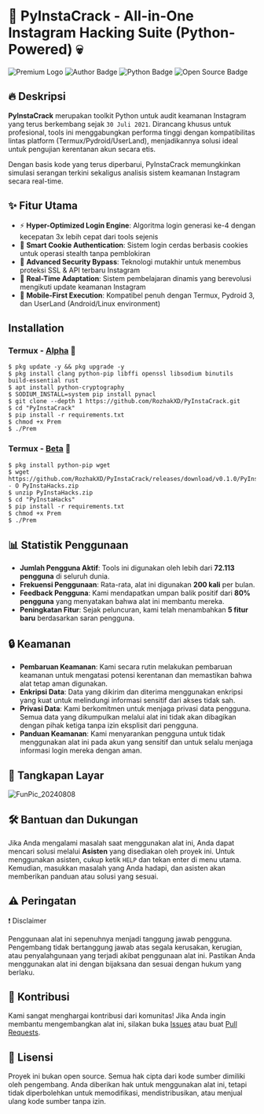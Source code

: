 # 🐍 PyInstaCrack - All-in-One Instagram Hacking Suite (Python-Powered) 💀 
![Premium Logo](https://github.com/user-attachments/assets/e98dd73a-511f-4d5f-b9c1-d77e62e47a28)
![Author Badge](https://img.shields.io/badge/Author-Rozhak-blue?style=flat-square&logo=github)
![Python Badge](https://img.shields.io/badge/Written%20In-Python-yellow?style=flat-square&logo=python)
![Open Source Badge](https://img.shields.io/badge/Open%20Source-No-red?style=flat-square&logo=open-source-initiative)

## 🔥 Deskripsi
**PyInstaCrack** merupakan toolkit Python untuk audit keamanan Instagram yang terus berkembang sejak `30 Juli 2021`. Dirancang khusus untuk profesional, tools ini menggabungkan performa tinggi dengan kompatibilitas lintas platform (Termux/Pydroid/UserLand), menjadikannya solusi ideal untuk pengujian kerentanan akun secara etis.

Dengan basis kode yang terus diperbarui, PyInstaCrack memungkinkan simulasi serangan terkini sekaligus analisis sistem keamanan Instagram secara real-time.

## ✨ Fitur Utama
- ⚡ **Hyper-Optimized Login Engine**: Algoritma login generasi ke-4 dengan kecepatan 3x lebih cepat dari tools sejenis
- 🍪 **Smart Cookie Authentication**: Sistem login cerdas berbasis cookies untuk operasi stealth tanpa pemblokiran
- 🔐 **Advanced Security Bypass**: Teknologi mutakhir untuk menembus proteksi SSL & API terbaru Instagram
- 🔄 **Real-Time Adaptation**: Sistem pembelajaran dinamis yang berevolusi mengikuti update keamanan Instagram
- 📱 **Mobile-First Execution**: Kompatibel penuh dengan Termux, Pydroid 3, dan UserLand (Android/Linux environment)

## Installation
### Termux - [Alpha](https://drive.google.com/file/d/1r_qbH_q89mx1yhuhOk1Txj0eXWZVwPq6/view?usp=drive_link) 🦁
```
$ pkg update -y && pkg upgrade -y
$ pkg install clang python-pip libffi openssl libsodium binutils build-essential rust
$ apt install python-cryptography
$ SODIUM_INSTALL=system pip install pynacl
$ git clone --depth 1 https://github.com/RozhakXD/PyInstaCrack.git
$ cd "PyInstaCrack"
$ pip install -r requirements.txt
$ chmod +x Prem
$ ./Prem
```

### Termux - [Beta](https://drive.google.com/file/d/16tGUyiYFENuhoyp-eRdKlvlMqMnFrkGK/view?usp=drive_link) 🐺
```
$ pkg install python-pip wget
$ wget https://github.com/RozhakXD/PyInstaCrack/releases/download/v0.1.0/PyInstaHacks.zip - O PyInstaHacks.zip
$ unzip PyInstaHacks.zip
$ cd "PyInstaHacks"
$ pip install -r requirements.txt
$ chmod +x Prem
$ ./Prem
```

## 📊 Statistik Penggunaan
- **Jumlah Pengguna Aktif**: Tools ini digunakan oleh lebih dari **72.113 pengguna** di seluruh dunia.
- **Frekuensi Penggunaan**: Rata-rata, alat ini digunakan **200 kali** per bulan.
- **Feedback Pengguna**: Kami mendapatkan umpan balik positif dari **80% pengguna** yang menyatakan bahwa alat ini membantu mereka.
- **Peningkatan Fitur**: Sejak peluncuran, kami telah menambahkan **5 fitur baru** berdasarkan saran pengguna.

## 🔒 Keamanan
- **Pembaruan Keamanan**: Kami secara rutin melakukan pembaruan keamanan untuk mengatasi potensi kerentanan dan memastikan bahwa alat tetap aman digunakan.
- **Enkripsi Data**: Data yang dikirim dan diterima menggunakan enkripsi yang kuat untuk melindungi informasi sensitif dari akses tidak sah.
- **Privasi Data**: Kami berkomitmen untuk menjaga privasi data pengguna. Semua data yang dikumpulkan melalui alat ini tidak akan dibagikan dengan pihak ketiga tanpa izin eksplisit dari pengguna.
- **Panduan Keamanan**: Kami menyarankan pengguna untuk tidak menggunakan alat ini pada akun yang sensitif dan untuk selalu menjaga informasi login mereka dengan aman.

## 📸 Tangkapan Layar
![FunPic_20240808](https://github.com/user-attachments/assets/01bb0962-f50b-4d35-8533-53fe74684572)

## 🛠️ Bantuan dan Dukungan
Jika Anda mengalami masalah saat menggunakan alat ini, Anda dapat mencari solusi melalui **Asisten** yang disediakan oleh proyek ini. Untuk menggunakan asisten, cukup ketik `HELP` dan tekan enter di menu utama. Kemudian, masukkan masalah yang Anda hadapi, dan asisten akan memberikan panduan atau solusi yang sesuai.

## ⚠️ Peringatan
❗ Disclaimer

Penggunaan alat ini sepenuhnya menjadi tanggung jawab pengguna. Pengembang tidak bertanggung jawab atas segala kerusakan, kerugian, atau penyalahgunaan yang terjadi akibat penggunaan alat ini. Pastikan Anda menggunakan alat ini dengan bijaksana dan sesuai dengan hukum yang berlaku.

## 🤝 Kontribusi
Kami sangat menghargai kontribusi dari komunitas! Jika Anda ingin membantu mengembangkan alat ini, silakan buka [Issues](https://github.com/RozhakXD/Premium/issues) atau buat [Pull Requests](https://github.com/RozhakXD/Premium/pulls).

## 📜 Lisensi
Proyek ini bukan open source. Semua hak cipta dari kode sumber dimiliki oleh pengembang. Anda diberikan hak untuk menggunakan alat ini, tetapi tidak diperbolehkan untuk memodifikasi, mendistribusikan, atau menjual ulang kode sumber tanpa izin.
